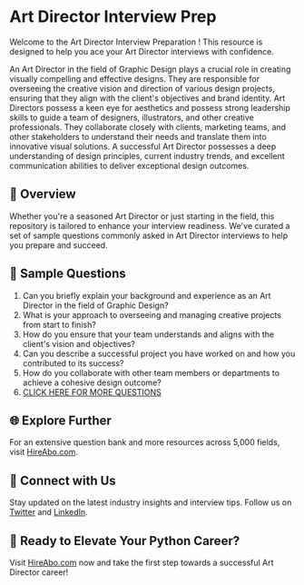 # Art Director Interview Prep

Welcome to the Art Director Interview Preparation ! This resource is designed to help you ace your Art Director interviews with confidence.

An Art Director in the field of Graphic Design plays a crucial role in creating visually compelling and effective designs. They are responsible for overseeing the creative vision and direction of various design projects, ensuring that they align with the client's objectives and brand identity. Art Directors possess a keen eye for aesthetics and possess strong leadership skills to guide a team of designers, illustrators, and other creative professionals. They collaborate closely with clients, marketing teams, and other stakeholders to understand their needs and translate them into innovative visual solutions. A successful Art Director possesses a deep understanding of design principles, current industry trends, and excellent communication abilities to deliver exceptional design outcomes.

## 🚀 Overview

Whether you're a seasoned Art Director or just starting in the field, this repository is tailored to enhance your interview readiness. We've curated a set of sample questions commonly asked in Art Director interviews to help you prepare and succeed.

## 📝 Sample Questions

1. Can you briefly explain your background and experience as an Art Director in the field of Graphic Design?
2. What is your approach to overseeing and managing creative projects from start to finish?
3. How do you ensure that your team understands and aligns with the client's vision and objectives?
4. Can you describe a successful project you have worked on and how you contributed to its success?
5. How do you collaborate with other team members or departments to achieve a cohesive design outcome?
6. [CLICK HERE FOR MORE QUESTIONS](https://hireabo.com/job/6_0_9/Art%20Director)

## 🌐 Explore Further

For an extensive question bank and more resources across 5,000 fields, visit [HireAbo.com](https://www.hireabo.com).

## 📱 Connect with Us

Stay updated on the latest industry insights and interview tips. Follow us on [Twitter](https://twitter.com/hireabo) and [LinkedIn](https://www.linkedin.com/in/hire-abo-3609972a8/).

## 🚀 Ready to Elevate Your Python Career?

Visit [HireAbo.com](https://www.hireabo.com) now and take the first step towards a successful Art Director career!